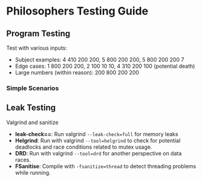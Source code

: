 # Philosophers Testing Guide

## Program Testing

Test with various inputs:
- Subject examples: 4 410 200 200, 5 800 200 200, 5 800 200 200 7
- Edge cases: 1 800 200 200, 2 100 10 10, 4 310 200 100 (potential death)
- Large numbers (within reason): 200 800 200 200

### Simple Scenarios



## Leak Testing

Valgrind and sanitize
- **leak-check==**: Run valgrind `--leak-check=full` for memory leaks 
- **Helgrind**: Run with valgrind `--tool=helgrind` to check for potential deadlocks and race conditions related to mutex usage.
- **DRD**: Run with valgrind `--tool=drd` for another perspective on data races.
- **FSanitise**: Compile with `-fsanitize=thread` to detect threading problems while running.
